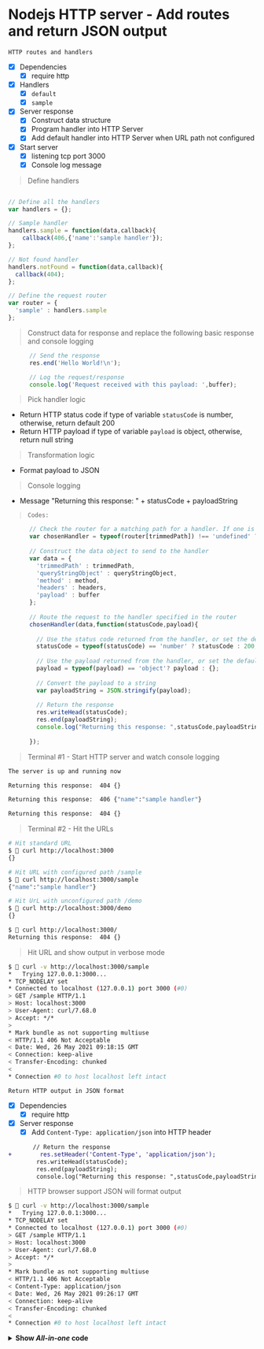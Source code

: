 # Nodejs HTTP server - Add routes and return JSON output

`HTTP routes and handlers`

- [x] Dependencies
  - [x] require http
- [x] Handlers
  - [x] `default`
  - [x] `sample`
- [x] Server response
  - [x] Construct data structure
  - [x] Program handler into HTTP Server 
  - [x] Add default handler into HTTP Server when URL path not configured
- [x] Start server
  - [x] listening tcp port 3000
  - [x] Console log message 

> Define handlers

```javascript

// Define all the handlers
var handlers = {};

// Sample handler
handlers.sample = function(data,callback){
    callback(406,{'name':'sample handler'});
};

// Not found handler
handlers.notFound = function(data,callback){
  callback(404);
};

// Define the request router
var router = {
  'sample' : handlers.sample
};
```

> Construct data for response and replace the following basic response and console logging

```javascript
      // Send the response
      res.end('Hello World!\n');

      // Log the request/response
      console.log('Request received with this payload: ',buffer);
```

> Pick handler logic
* Return HTTP status code if type of variable `statusCode` is number, otherwise, return default 200
* Return HTTP payload if type of variable `payload` is object, otherwise, return null string

> Transformation logic
* Format payload to JSON

> Console logging
* Message "Returning this response: " + statusCode + payloadString

> `Codes:`

```javascript
      // Check the router for a matching path for a handler. If one is not found, use the notFound handler instead.
      var chosenHandler = typeof(router[trimmedPath]) !== 'undefined' ? router[trimmedPath] : handlers.notFound;
 
      // Construct the data object to send to the handler
      var data = {
        'trimmedPath' : trimmedPath,
        'queryStringObject' : queryStringObject,
        'method' : method,
        'headers' : headers,
        'payload' : buffer
      };
 
      // Route the request to the handler specified in the router
      chosenHandler(data,function(statusCode,payload){
 
        // Use the status code returned from the handler, or set the default status code to 200
        statusCode = typeof(statusCode) == 'number' ? statusCode : 200;
 
        // Use the payload returned from the handler, or set the default payload to an empty object
        payload = typeof(payload) == 'object'? payload : {};
 
        // Convert the payload to a string
        var payloadString = JSON.stringify(payload);
 
        // Return the response
        res.writeHead(statusCode);
        res.end(payloadString);
        console.log("Returning this response: ",statusCode,payloadString);
 
      });
```


> Terminal #1 - Start HTTP server and watch console logging
```bash
The server is up and running now

Returning this response:  404 {}

Returning this response:  406 {"name":"sample handler"}

Returning this response:  404 {}
```

> Terminal #2 - Hit the URLs
```bash
# Hit standard URL
$  curl http://localhost:3000
{}

# Hit URL with configured path /sample
$  curl http://localhost:3000/sample
{"name":"sample handler"}

# Hit UrL with unconfigured path /demo
$  curl http://localhost:3000/demo
{}

$  curl http://localhost:3000/
Returning this response:  404 {}
```

> Hit URL and show output in verbose mode

```bash
$  curl -v http://localhost:3000/sample
*   Trying 127.0.0.1:3000...
* TCP_NODELAY set
* Connected to localhost (127.0.0.1) port 3000 (#0)
> GET /sample HTTP/1.1
> Host: localhost:3000
> User-Agent: curl/7.68.0
> Accept: */*
>
* Mark bundle as not supporting multiuse
< HTTP/1.1 406 Not Acceptable
< Date: Wed, 26 May 2021 09:18:15 GMT
< Connection: keep-alive
< Transfer-Encoding: chunked
<
* Connection #0 to host localhost left intact
```

`Return HTTP output in JSON format`

- [x] Dependencies
  - [x] require http
- [x] Server response
  - [x] Add `Content-Type: application/json` into HTTP header 

```diff
       // Return the response
+        res.setHeader('Content-Type', 'application/json');
        res.writeHead(statusCode);
        res.end(payloadString);
        console.log("Returning this response: ",statusCode,payloadString);
```

> HTTP browser support JSON will format output 

```bash
$  curl -v http://localhost:3000/sample
*   Trying 127.0.0.1:3000...
* TCP_NODELAY set
* Connected to localhost (127.0.0.1) port 3000 (#0)
> GET /sample HTTP/1.1
> Host: localhost:3000
> User-Agent: curl/7.68.0
> Accept: */*
>
* Mark bundle as not supporting multiuse
< HTTP/1.1 406 Not Acceptable
< Content-Type: application/json
< Date: Wed, 26 May 2021 09:26:17 GMT
< Connection: keep-alive
< Transfer-Encoding: chunked
<
* Connection #0 to host localhost left intact
```

<details><summary><b>Show <i>All-in-one</i> code</b></summary><br>

```javascript
/*
 * Primary file for API
 *
 */

// Dependencies
var http = require('http');
var url = require('url');
var StringDecoder = require('string_decoder').StringDecoder;

 // Configure the server to respond to all requests with a string
var server = http.createServer(function(req,res){

  // Parse the url
  var parsedUrl = url.parse(req.url, true);

  // Get the path
  var path = parsedUrl.pathname;
  var trimmedPath = path.replace(/^\/+|\/+$/g, '');

  // Get the query string as an object
  var queryStringObject = parsedUrl.query;

  // Get the HTTP method
  var method = req.method.toLowerCase();

  //Get the headers as an object
  var headers = req.headers;

  // Get the payload,if any
  var decoder = new StringDecoder('utf-8');
  var buffer = '';
  req.on('data', function(data) {
      buffer += decoder.write(data);
  });
  req.on('end', function() {
      buffer += decoder.end();

      // Check the router for a matching path for a handler. If one is not found, use the notFound handler instead.
      var chosenHandler = typeof(router[trimmedPath]) !== 'undefined' ? router[trimmedPath] : handlers.notFound;

      // Construct the data object to send to the handler
      var data = {
        'trimmedPath' : trimmedPath,
        'queryStringObject' : queryStringObject,
        'method' : method,
        'headers' : headers,
        'payload' : buffer
      };

      // Route the request to the handler specified in the router
      chosenHandler(data,function(statusCode,payload){

        // Use the status code returned from the handler, or set the default status code to 200
        statusCode = typeof(statusCode) == 'number' ? statusCode : 200;

        // Use the payload returned from the handler, or set the default payload to an empty object
        payload = typeof(payload) == 'object'? payload : {};

        // Convert the payload to a string
        var payloadString = JSON.stringify(payload);

        // Return the response
        res.setHeader('Content-Type', 'application/json');
        res.writeHead(statusCode);
        res.end(payloadString);
        console.log("Returning this response: ",statusCode,payloadString);

      });

  });
});

// Start the server
server.listen(3000,function(){
  console.log('The server is up and running now');
});

// Define all the handlers
var handlers = {};

// Sample handler
handlers.sample = function(data,callback){
    callback(406,{'name':'sample handler'});
};

// Not found handler
handlers.notFound = function(data,callback){
  callback(404);
};

// Define the request router
var router = {
  'sample' : handlers.sample
};
```

</details><br>
